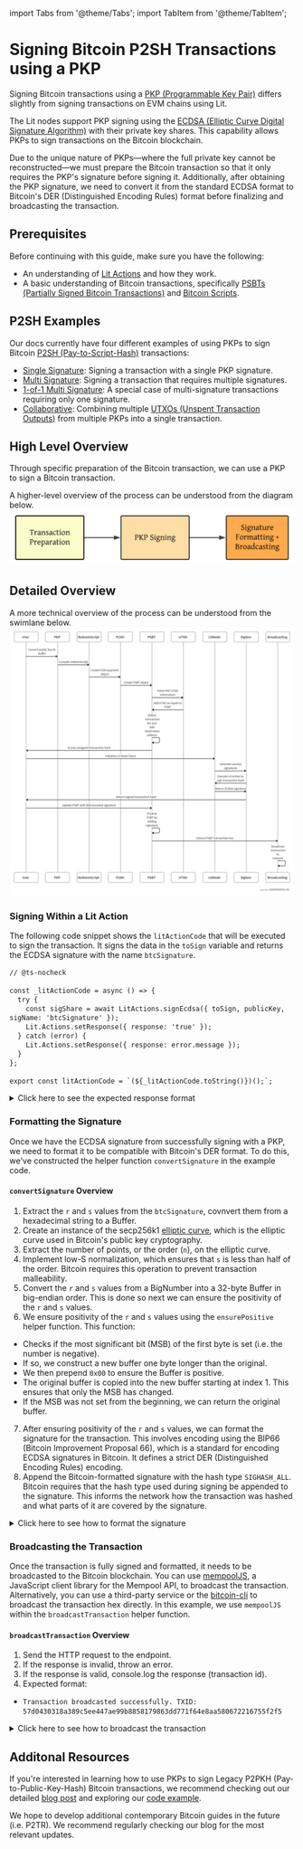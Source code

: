 import Tabs from '@theme/Tabs';
import TabItem from '@theme/TabItem';

# Signing Bitcoin P2SH Transactions using a PKP

Signing Bitcoin transactions using a [PKP (Programmable Key Pair)](../overview.md) differs slightly from signing transactions on EVM chains using Lit.

The Lit nodes support PKP signing using the [ECDSA (Elliptic Curve Digital Signature Algorithm)](https://blog.cloudflare.com/ecdsa-the-digital-signature-algorithm-of-a-better-internet/) with their private key shares. This capability allows PKPs to sign transactions on the Bitcoin blockchain.

Due to the unique nature of PKPs—where the full private key cannot be reconstructed—we must prepare the Bitcoin transaction so that it only requires the PKP's signature before signing it. Additionally, after obtaining the PKP signature, we need to convert it from the standard ECDSA format to Bitcoin's DER (Distinguished Encoding Rules) format before finalizing and broadcasting the transaction.

## Prerequisites

Before continuing with this guide, make sure you have the following:

- An understanding of [Lit Actions](../../../sdk/serverless-signing/overview.md) and how they work.
- A basic understanding of Bitcoin transactions, specifically [PSBTs (Partially Signed Bitcoin Transactions)](https://en.bitcoin.it/wiki/BIP_0174) and [Bitcoin Scripts](https://en.bitcoin.it/wiki/Script).

## P2SH Examples

Our docs currently have four different examples of using PKPs to sign Bitcoin [P2SH (Pay-to-Script-Hash)](https://river.com/learn/terms/p/p2sh/) transactions:

- [Single Signature](./single-sig.md): Signing a transaction with a single PKP signature.
- [Multi Signature](./multi-sig.md):  Signing a transaction that requires multiple signatures.
- [1-of-1 Multi Signature](./1of1-multi-sig.md): A special case of multi-signature transactions requiring only one signature.
- [Collaborative](./collaborative.md): Combining multiple [UTXOs (Unspent Transaction Outputs)](https://en.wikipedia.org/wiki/Unspent_transaction_output#:~:text=In%20cryptocurrencies%2C%20an%20unspent%20transaction,be%20spent%20by%20a%20recipient.) from multiple PKPs into a single transaction.

## High Level Overview

Through specific preparation of the Bitcoin transaction, we can use a PKP to sign a Bitcoin transaction. 

A higher-level overview of the process can be understood from the diagram below.
![High Level Overview Diagram](../../../../static/img/BTC-Overview.png)

## Detailed Overview

A more technical overview of the process can be understood from the swimlane below.
![BTC Swimlane](../../../../static/img/BTC-Swimlane.png)

### Signing Within a Lit Action

The following code snippet shows the `litActionCode` that will be executed to sign the transaction. It signs the data in the `toSign` variable and returns the ECDSA signature with the name `btcSignature`.

```tsx
// @ts-nocheck

const _litActionCode = async () => {
  try {
    const sigShare = await LitActions.signEcdsa({ toSign, publicKey, sigName: 'btcSignature' });
    Lit.Actions.setResponse({ response: 'true' });
  } catch (error) {
    Lit.Actions.setResponse({ response: error.message });
  }
};

export const litActionCode = `(${_litActionCode.toString()})();`;
```

<details>
<summary>Click here to see the expected response format</summary>
<p>

```tsx
litActionResponse: {
  claims: {},
  signatures: {
    btcSignature: {
      r: 'd50b9c39e72bf0167d8ca769f4d3dcebf985d4330a108cdcbe407d9b88acb5e2',
      s: '62d25cb024bf2eaa52bbf5fd2fbd8e58e964d9724be824c56f1c3204e7fd862c',
      recid: 1,
      signature: '0xd50b9c39e72bf0167d8ca769f4d3dcebf985d4330a108cdcbe407d9b88acb5e262d25cb024bf2eaa52bbf5fd2fbd8e58e964d9724be824c56f1c3204e7fd862c1c',
      publicKey: '04EAEC6D85F968EAE24C0FE034AE1626CCA3554A1C57CCAF7572978A2E17E3B9FDCC52EB135616EFD50DBEBBDEB2C7373F6E571B9CE7B61D80B20144DE3B92602C',
      dataSigned: '695F83492398F68D8C478F2165EA7E1E5760666B9E39B7E99F23D40E0953B65F'
    }
  },
  response: true,
  logs: ''
}
```
</p>
</details>

### Formatting the Signature

Once we have the ECDSA signature from successfully signing with a PKP, we need to format it to be compatible with Bitcoin's DER format. To do this, we've constructed the helper function `convertSignature` in the example code.

#### `convertSignature` Overview

1. Extract the `r` and `s` values from the `btcSignature`, covnvert them from a hexadecimal string to a Buffer.
2. Create an instance of the secp256k1 [elliptic curve](https://en.wikipedia.org/wiki/Elliptic-curve_cryptography), which is the elliptic curve used in Bitcoin's public key cryptography.
3. Extract the number of points, or the order (`n`), on the elliptic curve.
4. Implement low-S normalization, which ensures that `s` is less than half of the order. Bitcoin requires this operation to prevent transaction malleability.
5. Convert the `r` and `s` values from a BigNumber into a 32-byte Buffer in big-endian order. This is done so next we can ensure the positivity of the `r` and `s` values.
6. We ensure positivity of the `r` and `s` values using the `ensurePositive` helper function. This function:
  - Checks if the most significant bit (MSB) of the first byte is set (i.e. the number is negative).
  - If so, we construct a new buffer one byte longer than the original.
  - We then prepend `0x00` to ensure the Buffer is positive.
  - The original buffer is copied into the new buffer starting at index 1. This ensures that only the MSB has changed.
  - If the MSB was not set from the beginning, we can return the original buffer.
7. After ensuring positivity of the `r` and `s` values, we can format the signature for the transaction. This involves encoding using the BIP66 (Bitcoin Improvement Proposal 66), which is a standard for encoding ECDSA signatures in Bitcoin. It defines a strict DER (Distinguished Encoding Rules) encoding.
8. Append the Bitcoin-formatted signature with the hash type `SIGHASH_ALL`. Bitcoin requires that the hash type used during signing be appended to the signature. This informs the network how the transaction was hashed and what parts of it are covered by the signature.

<details>
<summary>Click here to see how to format the signature</summary>
<p>

```tsx
import elliptic from "elliptic";
import * as bip66 from "bip66";
import * as bitcoin from "bitcoinjs-lib";
import BN from "bn.js";

function convertSignature(litSignature: any) {
    const EC = elliptic.ec;
    let r = Buffer.from(litSignature.r, "hex");
    let s = Buffer.from(litSignature.s, "hex");
    let rBN = new BN(r);
    let sBN = new BN(s);

    const secp256k1 = new EC("secp256k1");
    const n = secp256k1.curve.n;

    if (sBN.cmp(n.divn(2)) === 1) {
      sBN = n.sub(sBN);
    }

    r = rBN.toArrayLike(Buffer, "be", 32);
    s = sBN.toArrayLike(Buffer, "be", 32);

    function ensurePositive(buffer: any) {
    if (buffer[0] & 0x80) {
        const newBuffer = Buffer.alloc(buffer.length + 1);
        newBuffer[0] = 0x00;
        buffer.copy(newBuffer, 1);
        return newBuffer;
    }
    return buffer;
    }

    r = ensurePositive(r);
    s = ensurePositive(s);

    let derSignature;
    try {
      derSignature = bip66.encode(r, s);
    } catch (error) {
      console.error("Error during DER encoding:", error);
      throw error;
    }

    const signatureWithHashType = Buffer.concat([
      derSignature,
      Buffer.from([bitcoin.Transaction.SIGHASH_ALL]),
    ]);

    return signatureWithHashType;
}
```
</p>
</details>

### Broadcasting the Transaction

Once the transaction is fully signed and formatted, it needs to be broadcasted to the Bitcoin blockchain. You can use [mempoolJS](https://www.npmjs.com/package/@mempool/mempool.js), a JavaScript client library for the Mempool API, to broadcast the transaction. Alternatively, you can use a third-party service or the [bitcoin-cli](https://developer.bitcoin.org/reference/rpc/sendrawtransaction.html) to broadcast the transaction hex directly. In this example, we use `mempoolJS` within the `broadcastTransaction` helper function.

#### `broadcastTransaction` Overview
1. Send the HTTP request to the endpoint.
2. If the response is invalid, throw an error.
3. If the response is valid, console.log the response (transaction id).
4. Expected format: 
- ```Transaction broadcasted successfully. TXID: 57d0430318a389c5ee447ae99b8858179863dd771f64e8aa580672216755f2f5```

<details>
<summary>Click here to see how to broadcast the transaction</summary>
<p>

```tsx
import fetch from "node-fetch";

const broadcastTransaction = async (txHex: string) => {
    try {
    const response = await fetch("https://mempool.space/api/tx", {
        method: "POST",
        headers: {
        "Content-Type": "text/plain",
        },
        body: txHex,
    });

    if (!response.ok) {
        const errorText = await response.text();
        throw new Error(`Error broadcasting transaction: ${errorText}`);
    }

    const txid = await response.text();
    console.log(`Transaction broadcasted successfully. TXID: ${txid}`);
    return txid;
    } catch (error) {
      console.error("Error during DER encoding:", error);
      throw error;
    }
};
```
</p>
</details>

## Additonal Resources

If you're interested in learning how to use PKPs to sign Legacy P2PKH (Pay-to-Public-Key-Hash) Bitcoin transactions, we recommend checking out our detailed [blog post](https://spark.litprotocol.com/programming-bitcoin/) and exploring our [code example](https://github.com/LIT-Protocol/developer-guides-code/tree/master/btc-trigger/nodejs).

We hope to develop additional contemporary Bitcoin guides in the future (i.e. P2TR). We recommend regularly checking our blog for the most relevant updates.